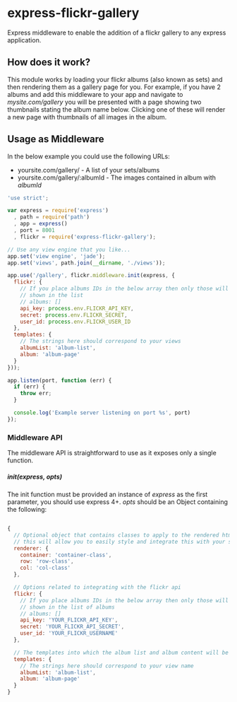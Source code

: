 express-flickr-gallery
======================

Express middleware to enable the addition of a flickr gallery to any express
application.

## How does it work?
This module works by loading your flickr albums (also known as sets) and then
rendering them as a gallery page for you. For example, if you have 2 albums
and add this middleware to your app and navigate to _mysite.com/gallery_ you
will be presented with a page showing two thumbnails stating the album name
below. Clicking one of these will render a new page with thumbnails of all
images in the album.

## Usage as Middleware

In the below example you could use the following URLs:

* yoursite.com/gallery/ - A list of your sets/albums
* yoursite.com/gallery/:albumId - The images contained in album with _albumId_

```javascript
'use strict';

var express = require('express')
  , path = require('path')
  , app = express()
  , port = 8001
  , flickr = require('express-flickr-gallery');

// Use any view engine that you like...
app.set('view engine', 'jade');
app.set('views', path.join(__dirname, './views'));

app.use('/gallery', flickr.middleware.init(express, {
  flickr: {
    // If you place albums IDs in the below array then only those will be
    // shown in the list
    // albums: []
    api_key: process.env.FLICKR_API_KEY,
    secret: process.env.FLICKR_SECRET,
    user_id: process.env.FLICKR_USER_ID
  },
  templates: {
    // The strings here should correspond to your views
    albumList: 'album-list',
    album: 'album-page'
  }
}));

app.listen(port, function (err) {
  if (err) {
    throw err;
  }

  console.log('Example server listening on port %s', port)
});

```

### Middleware API
The middleware API is straightforward to use as it exposes only a single
function.

##### init(express, opts)
The init function must be provided an instance of _express_ as the first
parameter, you should use express 4+. _opts_ should be an Object containing the
following:

```javascript

{
  // Optional object that contains classes to apply to the rendered html
  // this will allow you to easily style and integrate this with your site
  renderer: {
    container: 'container-class',
    row: 'row-class',
    col: 'col-class'
  },

  // Options related to integrating with the flickr api
  flickr: {
    // If you place albums IDs in the below array then only those will be
    // shown in the list of albums
    // albums: []
    api_key: 'YOUR_FLICKR_API_KEY',
    secret: 'YOUR_FLICKR_API_SECRET',
    user_id: 'YOUR_FLICKR_USERNAME'
  },

  // The templates into which the album list and album content will be loaded
  templates: {
    // The strings here should correspond to your view name
    albumList: 'album-list',
    album: 'album-page'
  }
}

```

